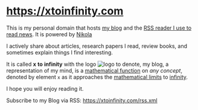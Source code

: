 # https://xtoinfinity.com

This is my personal domain that hosts [my blog](https://xtoinfinity.com/) and the [RSS reader I use to read news](http://news.xtoinfinity.com/).
It is powered by [Nikola](https://getnikola.com/)

I actively share about articles, research papers I read, review books, and sometimes explain things I find interesting.

It is called **x** **to** **infinity** with the logo ![logo](https://dl.dropboxusercontent.com/s/9wfngl1x5h25309/xtoinfinity-logo2.png) to denote,
my blog, a representation of my mind, is a [mathematical function](https://en.wikipedia.org/wiki/Function_(mathematics)) on _any concept_, denoted by element `x` as it approaches the [mathematical limits](https://www.mathsisfun.com/calculus/limits.html) to [infinity](https://www.mathsisfun.com/numbers/infinity.html).

I hope you will enjoy reading it.

Subscribe to my Blog via RSS: https://xtoinfinity.com/rss.xml


